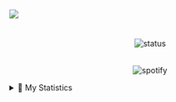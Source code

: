 <h1 aline="center">
 <a href="https://git.io/typing-svg">
  <img src="https://readme-typing-svg.herokuapp.com?color=FFFFFF&lines=%22Hello+there!+%F0%9F%91%8B%F0%9F%8F%BB%22;%22I'm+Anant!%22;%22Welcome+to+my+profile!%22"/>
 </a>

</h2>
<p align="center">
<br>
<img alt="status"src="https://discord.c99.nl/widget/theme-4/1029788553460334692.png"</div>

</h2>
<p align="center">
<br>
<img alt="spotify"src="https://spotify-github-profile.vercel.app/api/view?uid=31xns52yxwixmabkhfy34bdjwzyu&cover_image=true&theme=novatorem&show_offline=false&bar_color=fafffa&bar_color_cover=false"</div>

  
<details>
    <summary>🔖 My Statistics</summary>
&nbsp;
<p align="center">
    <a href="https://github.com/anant1337/">
        <img src="https://github-readme-stats.vercel.app/api?username=anant1337&hide=issues,prs&count_private=true&show_owner=true&show_icons=true&bg_color=0d1117&title_color=ffffff&text_color=ffffff&icon_color=00ff99&hide_border=false/" />
    </a>
    <a href="https://github.com/anant1337/">
        <img src="https://github-readme-stats.vercel.app/api/top-langs/?username=anant1337&layout=compact&count_private=true&langs_count=8&card_width=445&bg_color=0d1117&title_color=ffffff&text_color=ffffff&icon_color=00ff99&hide_border=false/" />
    </a>
</p>
  
